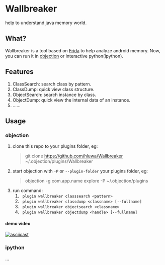 # Wallbreaker

help to understand java memory world.

## What?

Wallbreaker is a tool based on [Frida](https://frida.re) to help analyze android memory. Now, you can run it
in [objection](https://github.com/sensepost/objection) or interactive python(ipython).

## Features

1. ClassSearch: search class by pattern.
2. ClassDump: quick view class structure.
3. ObjectSearch: search instance by class.
4. ObjectDump: quick view the internal data of an instance.
5. ......

## Usage

### objection

1. clone this repo to your plugins folder, eg:
   > git clone https://github.com/hluwa/Wallbreaker ~/.objection/plugins/Wallbreaker
2. start objection with `-P` or `--plugin-folder` your plugins folder, eg:
   > objection -g com.app.name explore -P ~/.objection/plugins
3. run command:
    1. ` plugin wallbreaker classsearch <pattern>`
    2. ` plugin wallbreaker classdump <classname> [--fullname]`
    3. ` plugin wallbreaker objectsearch <classname>`
    4. ` plugin wallbreaker objectdump <handle> [--fullname]`

#### demo video

[![asciicast](https://asciinema.org/a/XZf8yLWJylCKJfcaYzcKlNbIy.svg)](https://asciinema.org/a/XZf8yLWJylCKJfcaYzcKlNbIy)

### ipython

...
